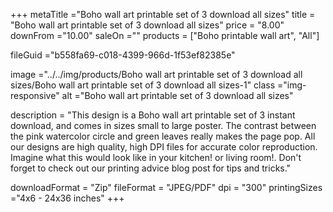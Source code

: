+++
metaTitle ="Boho wall art printable set of 3 download all sizes"
title = "Boho wall art printable set of 3 download all sizes"
price = "8.00"
downFrom ="10.00"
saleOn =""
products = ["Boho printable wall art", "All"]

fileGuid ="b558fa69-c018-4399-966d-1f53ef82385e"

image ="../../img/products/Boho wall art printable set of 3 download all sizes/Boho wall art printable set of 3 download all sizes-1"
class ="img-responsive"
alt ="Boho wall art printable set of 3 download all sizes"

description = "This design is a Boho wall art printable set of 3 instant download, and comes in sizes small to large poster. The contrast between the pink watercolor circle and green leaves really makes the page pop. All our designs are high quality, high DPI files for accurate color reproduction. Imagine what this would look like in your kitchen! or living room!. Don't forget to check out our printing advice blog post for tips and tricks."

downloadFormat = "Zip"
fileFormat = "JPEG/PDF"
dpi = "300"
printingSizes ="4x6 - 24x36 inches"
+++